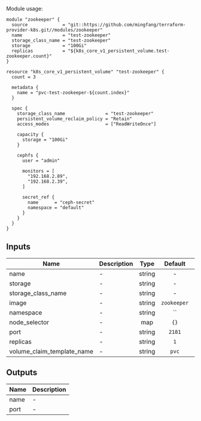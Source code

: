 Module usage:

    module "zookeeper" {
      source             = "git::https://github.com/mingfang/terraform-provider-k8s.git//modules/zookeeper"
      name               = "test-zookeeper"
      storage_class_name = "test-zookeeper"
      storage            = "100Gi"
      replicas           = "${k8s_core_v1_persistent_volume.test-zookeeper.count}"
    }

    resource "k8s_core_v1_persistent_volume" "test-zookeeper" {
      count = 3

      metadata {
        name = "pvc-test-zookeeper-${count.index}"
      }

      spec {
        storage_class_name               = "test-zookeeper"
        persistent_volume_reclaim_policy = "Retain"
        access_modes                     = ["ReadWriteOnce"]

        capacity {
          storage = "100Gi"
        }

        cephfs {
          user = "admin"

          monitors = [
            "192.168.2.89",
            "192.168.2.39",
          ]

          secret_ref {
            name      = "ceph-secret"
            namespace = "default"
          }
        }
      }
    }

## Inputs

| Name | Description | Type | Default | Required |
|------|-------------|:----:|:-----:|:-----:|
| name | - | string | - | yes |
| storage | - | string | - | yes |
| storage\_class\_name | - | string | - | yes |
| image | - | string | `zookeeper` | no |
| namespace | - | string | `` | no |
| node\_selector | - | map | `{}` | no |
| port | - | string | `2181` | no |
| replicas | - | string | `1` | no |
| volume\_claim\_template\_name | - | string | `pvc` | no |

## Outputs

| Name | Description |
|------|-------------|
| name | - |
| port | - |

